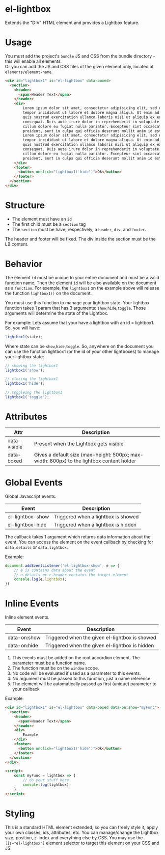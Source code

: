 # el-lightbox

Extends the "DIV" HTML element and provides a Lightbox feature.

# Usage

You must add the project's `bundle` JS and CSS from the bundle directory - this will enable all elements.  
Or you can add the JS and CSS files of the given element only, located at `elements/element-name`.

```html
<div id="lightbox1" is="el-lightbox" data-boxed>
  <section>
    <header>
      <span>Header Text</span>
    </header>
    <div>
        Lorem ipsum dolor sit amet, consectetur adipisicing elit, sed do eiusmod
        tempor incididunt ut labore et dolore magna aliqua. Ut enim ad minim veniam,
        quis nostrud exercitation ullamco laboris nisi ut aliquip ex ea commodo
        consequat. Duis aute irure dolor in reprehenderit in voluptate velit esse
        cillum dolore eu fugiat nulla pariatur. Excepteur sint occaecat cupidatat non
        proident, sunt in culpa qui officia deserunt mollit anim id est laborum.
        Lorem ipsum dolor sit amet, consectetur adipisicing elit, sed do eiusmod
        tempor incididunt ut labore et dolore magna aliqua. Ut enim ad minim veniam,
        quis nostrud exercitation ullamco laboris nisi ut aliquip ex ea commodo
        consequat. Duis aute irure dolor in reprehenderit in voluptate velit esse
        cillum dolore eu fugiat nulla pariatur. Excepteur sint occaecat cupidatat non
        proident, sunt in culpa qui officia deserunt mollit anim id est laborum.
    </div>
    <footer>
      <button onclick="lightbox1('hide')">Ok</button>
    </footer>
  </section>
</div>
```

# Structure

* The element must have an `id`
* The first child must be a `section` tag
* The `section` must be have, respectively, a `header`, `div`, and `footer`.

The header and footer will be fixed. The div inside the section must be the LB content.

# Behavior

The element `id` must be unique to your entire document and must be a valid function name. Then the element `id` will be also available on the document as a `function`. For exemple, the `lightbox1` on the example above will release the function `lightbox1()` on the document.

You must use this function to manage your lightbox state. Your lightbox function takes 1 param that has 3 arguments: `show`,`hide`,`toggle`. Those arguments will determine the state of the Lightbox.

For example: Lets assume that your have a lightbox with an id = lightbox1. So, you will have:

```javascript
lightbox1(state);
````

Where state can be `show`,`hide`,`toggle`. So, anywhere on the document you can use the function lightbox1 (or the id of your other lightboxes) to manage your lightbox state:

```javascript
// showing the lightbox1
lightbox1('show');

// closing the lightbox1
lightbox1('hide');

// toggleing the lightbox1
lightbox1('toggle');
```

# Attributes

| Attr | Description |
| --- | --- |
| data-visible | Present when the Lightbox gets visible |
| data-boxed | Gives a default size (max-height: 500px; max-width: 800px) to the lightbox content holder |

# Global Events

Global Javascript events.

| Event | Description |
| --- | --- |
| el-lightbox-show | Triggered when a lightbox is showed |
| el-lightbox-hide | Triggered when a lightbox is hidden |

The callback takes 1 argument which returns data information about the event.
You can access the element on the event callback by checking for `data.details` or `data.lightbox`.

Example:

```javascript
document.addEventListener('el-lightbox-show', e => {
	// e is contains data about the event
	// e.details or e.header contains the target element
	console.log(e.lightbox);
})
```

# Inline Events

Inline element events.

| Event | Description |
| --- | --- |
| data-on:show | Triggered when the given el-lightbox is showed |
| data-on:hide | Triggered when the given el-lightbox is hidden |

1. This events must be added on the root accordion element. The parameter must be a function name.
2. The function must be on the `window` scope. 
3. No code will be evaluated if used as a parameter to this events.
4. No argument must be passed to this function, just a name reference.
5. The element will be automatically passed as first (unique) parameter to your callback

Example:

```html
<div id="lightbox1" is="el-lightbox" data-boxed data-on:show="myFunc">
  <section>
    <header>
      <span>Header Text</span>
    </header>
    <div>
        Example
    </div>
    <footer>
      <button onclick="lightbox1('hide')">Ok</button>
    </footer>
  </section>
</div>

<script>
	const myFunc = lightbox => {
		// do your stuff here
		console.log(lightbox);
	}
</script>
```

# Styling

This is a standard HTML element extended, so you can freely style it, apply your own classes, ids, attributes, etc. You can manage/change the Lightbox size, position, z-index and everything else by CSS. You may use the `[is="el-lightbox"]` element selector to target this element on your CSS and JS. 